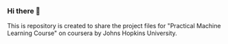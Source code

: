 ### Hi there 👋

This is repository is created to share the project files for "Practical Machine Learning Course" on coursera by Johns Hopkins University.
